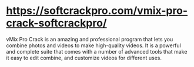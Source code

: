 # https://softcrackpro.com/vmix-pro-crack-softcrackpro/
vMix Pro Crack  is an amazing and professional program that lets you combine photos and videos to make high-quality videos. It is a powerful and complete suite that comes with a number of advanced tools that make it easy to edit combine, and customize videos for different uses.

